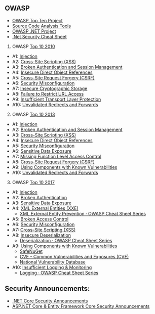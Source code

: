 ## OWASP
- [OWASP Top Ten Project](https://www.owasp.org/index.php/Category:OWASP_Top_Ten_Project)
- [Source Code Analysis Tools](https://www.owasp.org/index.php/Source_Code_Analysis_Tools)
- [OWASP .NET Project](https://www.owasp.org/index.php/Category:OWASP_.NET_Project)
- [.Net Security Cheat Sheet](https://github.com/OWASP/CheatSheetSeries/blob/master/cheatsheets/DotNet_Security_Cheat_Sheet.md)

1. OWASP [Top 10 2010](https://www.owasp.org/index.php/Top_10_2010)

- A1: [Injection](https://www.owasp.org/index.php/Top_10_2010-A1-Injection)
- A2: [Cross-Site Scripting (XSS)](https://www.owasp.org/index.php/Top_10_2010-A2-Cross-Site_Scripting_(XSS))
- A3: [Broken Authentication and Session Management](https://www.owasp.org/index.php/Top_10_2010-A3-Broken_Authentication_and_Session_Management)
- A4: [Insecure Direct Object References](https://www.owasp.org/index.php/Top_10_2010-A4-Insecure_Direct_Object_References)
- A5: [Cross-Site Request Forgery (CSRF)](https://www.owasp.org/index.php/Top_10_2010-A5-Cross-Site_Request_Forgery_(CSRF))
- A6: [Security Misconfiguration](https://www.owasp.org/index.php/Top_10_2010-A6-Security_Misconfiguration)
- A7: [Insecure Cryptographic Storage](https://www.owasp.org/index.php/Top_10_2010-A7-Insecure_Cryptographic_Storage)
- A8: [Failure to Restrict URL Access](https://www.owasp.org/index.php/Top_10_2010-A8-Failure_to_Restrict_URL_Access)
- A9: [Insufficient Transport Layer Protection](https://www.owasp.org/index.php/Top_10_2010-A9-Insufficient_Transport_Layer_Protection)
- A10: [Unvalidated Redirects and Forwards](https://www.owasp.org/index.php/Top_10_2010-A10-Unvalidated_Redirects_and_Forwards)

2. OWASP [Top 10 2013](https://www.owasp.org/index.php/Top_10_2013)

- A1: [Injection](https://www.owasp.org/index.php/Top_10_2013-A1-Injection)
- A2: [Broken Authentication and Session Management](https://www.owasp.org/index.php/Top_10_2013-A2-Broken_Authentication_and_Session_Management)
- A3: [Cross-Site Scripting (XSS)](https://www.owasp.org/index.php/Top_10_2013-A3-Cross-Site_Scripting_(XSS))
- A4: [Insecure Direct Object References](https://www.owasp.org/index.php/Top_10_2013-A4-Insecure_Direct_Object_References)
- A5: [Security Misconfiguration](https://www.owasp.org/index.php/Top_10_2013-A5-Security_Misconfiguration)
- A6: [Sensitive Data Exposure](https://www.owasp.org/index.php/Top_10_2013-A6-Sensitive_Data_Exposure)
- A7: [Missing Function Level Access Control](https://www.owasp.org/index.php/Top_10_2013-A7-Missing_Function_Level_Access_Control)
- A8: [Cross-Site Request Forgery (CSRF)](https://www.owasp.org/index.php/Top_10_2013-A8-Cross-Site_Request_Forgery_(CSRF))
- A9: [Using Components with Known Vulnerabilities](https://www.owasp.org/index.php/Top_10_2013-A9-Using_Components_with_Known_Vulnerabilities)
- A10: [Unvalidated Redirects and Forwards](https://www.owasp.org/index.php/Top_10_2013-A10-Unvalidated_Redirects_and_Forwards)

3. OWASP [Top 10 2017](https://www.owasp.org/index.php/Top_10-2017_Top_10)

- A1: [Injection](https://www.owasp.org/index.php/Top_10-2017_A1-Injection)
- A2: [Broken Authentication](https://www.owasp.org/index.php/Top_10-2017_A2-Broken_Authentication)
- A3: [Sensitive Data Exposure](https://www.owasp.org/index.php/Top_10-2017_A3-Sensitive_Data_Exposure)
- A4: [XML External Entities (XXE)](https://www.owasp.org/index.php/Top_10-2017_A4-XML_External_Entities_(XXE))
  + [XML External Entity Prevention · OWASP Cheat Sheet Series](https://cheatsheetseries.owasp.org/cheatsheets/XML_External_Entity_Prevention_Cheat_Sheet.html#net)
- A5: [Broken Access Control](https://www.owasp.org/index.php/Top_10-2017_A5-Broken_Access_Control)
- A6: [Security Misconfiguration](https://www.owasp.org/index.php/Top_10-2017_A6-Security_Misconfiguration)
- A7: [Cross-Site Scripting (XSS)](https://www.owasp.org/index.php/Top_10-2017_A7-Cross-Site_Scripting_(XSS))
- A8: [Insecure Deserialization](https://www.owasp.org/index.php/Top_10-2017_A8-Insecure_Deserialization)
  + [Deserialization · OWASP Cheat Sheet Series](https://cheatsheetseries.owasp.org/cheatsheets/Deserialization_Cheat_Sheet.html#net-csharp)
- A9: [Using Components with Known Vulnerabilities](https://www.owasp.org/index.php/Top_10-2017_A9-Using_Components_with_Known_Vulnerabilities)
  + [SafeNuGet](https://github.com/OWASP/SafeNuGet)
  + [CVE - Common Vulnerabilities and Exposures (CVE)](https://cve.mitre.org/)
  + [National Vulnerability Database](https://nvd.nist.gov/)
- A10: [Insufficient Logging & Monitoring](https://www.owasp.org/index.php/Top_10-2017_A10-Insufficient_Logging%26Monitoring)
  + [Logging · OWASP Cheat Sheet Series](https://cheatsheetseries.owasp.org/cheatsheets/Logging_Cheat_Sheet.html)

## Security Announcements:
- [.NET Core Security Announcements](https://github.com/dotnet/announcements/issues?q=is%3Aopen+is%3Aissue+label%3ASecurity) 
- [ASP.NET Core & Entity Framework Core Security Announcements](https://github.com/aspnet/Announcements/issues?q=is%3Aopen+is%3Aissue+label%3ASecurity) 
